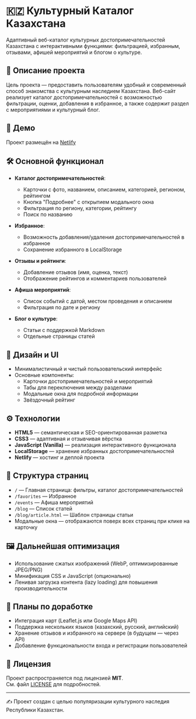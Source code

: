 # 🇰🇿 Культурный Каталог Казахстана

Адаптивный веб-каталог культурных достопримечательностей Казахстана с интерактивными функциями: фильтрацией, избранным, отзывами, афишей мероприятий и блогом о культуре.

## 📌 Описание проекта

Цель проекта — предоставить пользователям удобный и современный способ знакомства с культурным наследием Казахстана. Веб-сайт реализует каталог достопримечательностей с возможностью фильтрации, оценки, добавления в избранное, а также содержит раздел с мероприятиями и культурный блог.

## 🚀 Демо

Проект размещён на [Netlify](https://kazakhstan-project.netlify.app/)  

## 🛠 Основной функционал

- **Каталог достопримечательностей**:
  - Карточки с фото, названием, описанием, категорией, регионом, рейтингом
  - Кнопка "Подробнее" с открытием модального окна
  - Фильтрация по региону, категории, рейтингу
  - Поиск по названию

- **Избранное**:
  - Возможность добавления/удаления достопримечательностей в избранное
  - Сохранение избранного в LocalStorage

- **Отзывы и рейтинги**:
  - Добавление отзывов (имя, оценка, текст)
  - Отображение рейтингов и комментариев пользователей

- **Афиша мероприятий**:
  - Список событий с датой, местом проведения и описанием
  - Фильтрация по дате и региону

- **Блог о культуре**:
  - Статьи с поддержкой Markdown
  - Отдельные страницы статей

## 🎨 Дизайн и UI

- Минималистичный и чистый пользовательский интерфейс
- Основные компоненты:
  - Карточки достопримечательностей и мероприятий
  - Табы для переключения между разделами
  - Модальные окна для подробной информации
  - Звёздочный рейтинг

## ⚙️ Технологии

- **HTML5** — семантическая и SEO-ориентированная разметка
- **CSS3** — адаптивная и отзывчивая вёрстка
- **JavaScript (Vanilla)** — реализация интерактивного функционала
- **LocalStorage** — хранение избранных достопримечательностей
- **Netlify** — хостинг и деплой проекта

## 📁 Структура страниц

- `/` — Главная страница: фильтры, каталог достопримечательностей  
- `/favorites` — Избранное  
- `/events` — Афиша мероприятий  
- `/blog` — Список статей  
- `/blog/article.html` — Шаблон страницы статьи  
- Модальные окна — отображаются поверх всех страниц при клике на карточку

## 🖼️ Дальнейшая оптимизация

- Использование сжатых изображений (WebP, оптимизированные JPEG/PNG)
- Минификация CSS и JavaScript (опционально)
- Ленивая загрузка контента (lazy loading) для повышения производительности

## 📌 Планы по доработке

- Интеграция карт (Leaflet.js или Google Maps API)
- Поддержка нескольких языков (казахский, русский, английский)
- Хранение отзывов и избранного на сервере (в будущем — через API)
- Добавление функциональности входа и регистрации пользователей

## 📄 Лицензия

Проект распространяется под лицензией **MIT**.  
См. файл [LICENSE](./LICENSE) для подробностей.

---

✍️ Проект создан с целью популяризации культурного наследия Республики Казахстан.
